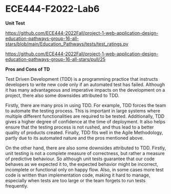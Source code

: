 # ECE444-F2022-Lab6

**Unit Test**

https://github.com/ECE444-2022Fall/project-1-web-application-design-education-pathways-group-16-all-stars/blob/main/Education_Pathways/tests/test_ratings.py

https://github.com/ECE444-2022Fall/project-1-web-application-design-education-pathways-group-16-all-stars/pull/25

**Pros and Cons of TD**

Test Driven Development (TDD) is a programming practice that instructs developers to write new code only if an automated test has failed.
Although it has many advantageous and imperative impacts on the development on a project, there also some downsides attributed to TDD. 


Firstly, there are many pros in using TDD. For example, TDD forces the team to automate the testing process. This is important 
in large systems where multiple different functionalities are required to be tested. Additionally, TDD gives a higher degree of 
confidence at the time of deployment. It also helps ensure that the testing process is not rushed, and thus lead to a better quality of 
products created. Finally, TDD fits well in the Agile Methodology, partly due to its automated nature and the pros mentioned above. 

On the other hand, there are also some downsides attributed to TDD. Firstly, unit testing is not a complete measure of correctness, but
rather a measure of predictive behaviour. So although unit tests guarantee that our code behaves as we expected it to, the expected 
behavior might be incorrect, incomplete or functional only on happy flow. Also, in some cases more test code is written than implementation
code, making it hard to manage, especially when tests are too large or the team forgets to run tests frequently. 